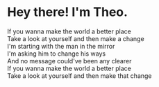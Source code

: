 # Hey there! I'm Theo.

If you wanna make the world a better place <br>
Take a look at yourself and then make a change <br>
I'm starting with the man in the mirror <br>
I'm asking him to change his ways <br>
And no message could've been any clearer <br>
If you wanna make the world a better place <br>
Take a look at yourself and then make that change <br>
